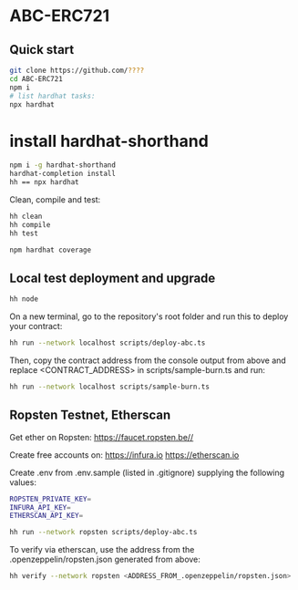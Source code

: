 # ABC-ERC721

## Quick start

```sh
git clone https://github.com/????
cd ABC-ERC721
npm i
# list hardhat tasks:
npx hardhat
```
# install hardhat-shorthand
```sh
npm i -g hardhat-shorthand
hardhat-completion install
hh == npx hardhat
```
Clean, compile and test:
```sh
hh clean
hh compile
hh test

npm hardhat coverage
```
## Local test deployment and upgrade

```sh
hh node
```
On a new terminal, go to the repository's root folder and run this to
deploy your contract:

```sh
hh run --network localhost scripts/deploy-abc.ts
```

Then, copy the contract address from the console output from above and replace
<CONTRACT_ADDRESS> in scripts/sample-burn.ts and run:

```sh
hh run --network localhost scripts/sample-burn.ts
```
## Ropsten Testnet, Etherscan
Get ether on Ropsten:
https://faucet.ropsten.be//

Create free accounts on:
https://infura.io
https://etherscan.io

Create .env from .env.sample (listed in .gitignore) supplying the following values:
```sh
ROPSTEN_PRIVATE_KEY=
INFURA_API_KEY=
ETHERSCAN_API_KEY=
```

```sh
hh run --network ropsten scripts/deploy-abc.ts
```
To verify via etherscan, use the address from the .openzeppelin/ropsten.json generated from above:
```sh
hh verify --network ropsten <ADDRESS_FROM_.openzeppelin/ropsten.json>
```
